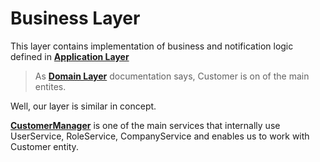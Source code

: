 # Business Layer


This layer contains implementation of business and notification logic defined in __[Application Layer](../../Core/Application)__ 

> As __[Domain Layer](../../Core/Domain)__  documentation says, Customer is on of the main entites.


Well, our layer is similar in concept.

__[CustomerManager](./Services/CustomerManager.cs)__ is one of the main services that internally use UserService, RoleService, CompanyService
and enables us to work with Customer entity.